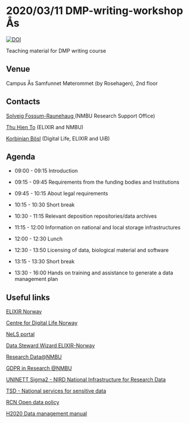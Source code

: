 2020/03/11 DMP-writing-workshop Ås 
======


[![DOI](https://zenodo.org/badge/244342776.svg)](https://zenodo.org/badge/latestdoi/244342776)

Teaching material for DMP writing course

## Venue
Campus Ås Samfunnet Møterommet (by Rosehagen), 2nd floor

## Contacts
[Solveig Fossum-Raunehaug ](solvfoss@nmbu.no) (NMBU Research Support Office)

[Thu Hien To](mailto:thu-hien.to@nmbu.no) (ELIXIR and NMBU)

[Korbinian Bösl](mailto:korbinian.bosl@uib.no) (Digital Life, ELIXIR and UiB)

## Agenda
* 09:00 - 09:15 Introduction

* 09:15 - 09:45 Requirements from the funding bodies and Institutions
  
* 09:45 - 10:15 About legal requirements
  
* 10:15 - 10:30 Short break

* 10:30 - 11:15 Relevant deposition repositories/data archives

* 11:15 - 12:00 Information on national and local storage infrastructures

* 12:00 - 12:30 Lunch

* 12:30 - 13:50 Licensing of data, biological material and software
  
* 13:15 - 13:30 Short break
 
* 13:30 - 16:00 Hands on training and assistance to generate a data management plan

## Useful links

  [ELIXIR Norway](https://www.elixir-norway.org/)
  
  [Centre for Digital Life Norway](https://digitallifenorway.org/gb/)
  
  [NeLS portal](https://nels.bioinfo.no/)
  
  [Data Steward Wizard ELIXIR-Norway](https://elixir-no.ds-wizard.org/)
  
  [Research Data@NMBU](https://www.nmbu.no/forskning/forskere/forskningsdata)
  
  [GDPR in Research @NMBU](https://www.nmbu.no/om/utvalg/etikk/personvern)
 
  [UNINETT Sigma2 - NIRD National Infrastructure for Research Data](https://documentation.sigma2.no/storage/nird.html)
  
  [TSD - National services for sensitive data](https://www.uio.no/english/services/it/research/sensitive-data/index.html)
  
  [RCN Open data policy](https://www.forskningsradet.no/en/Adviser-research-policy/open-science/open-access-to-research-data/)
  
  [H2020 Data management manual](https://ec.europa.eu/research/participants/docs/h2020-funding-guide/cross-cutting-issues/open-access-data-management/data-management_en.htm)
